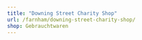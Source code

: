 ```yaml
---
title: "Downing Street Charity Shop"
url: /farnham/downing-street-charity-shop/
shop: Gebrauchtwaren
---
```

